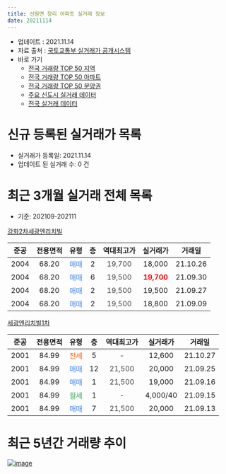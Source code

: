 ```yaml
---
title: 선원면 창리 아파트 실거래 정보
date: 20211114
---
```


* 업데이트 : 2021.11.14
* 자료 출처 : [국토교통부 실거래가 공개시스템](http://rt.molit.go.kr)
* 바로 가기
    * [전국 거래량 TOP 50 지역](https://apt-info.github.io/apt-trade-info/tr)
    * [전국 거래량 TOP 50 아파트](https://apt-info.github.io/apt-trade-info/ta)
    * [전국 거래량 TOP 50 분양권](https://apt-info.github.io/apt-trade-info/tb)
    * [주요 신도시 실거래 데이터](https://apt-info.github.io/apt-trade-info/newtown)
    * [전국 실거래 데이터](https://apt-info.github.io/apt-trade-info/all)



<script async src="https://pagead2.googlesyndication.com/pagead/js/adsbygoogle.js"></script>
<!-- 기본광고 -->
<ins class="adsbygoogle"
     style="display:block"
     data-ad-client="ca-pub-1142216861245946"
     data-ad-slot="4805727019"
     data-ad-format="auto"
     data-full-width-responsive="true"></ins>
<script>
     (adsbygoogle = window.adsbygoogle || []).push({});
</script>


# 신규 등록된 실거래가 목록

* 실거래가 등록일: 2021.11.14
* 업데이트 된 실거래 수: 0 건




<script async src="https://pagead2.googlesyndication.com/pagead/js/adsbygoogle.js"></script>
<!-- 기본광고 -->
<ins class="adsbygoogle"
     style="display:block"
     data-ad-client="ca-pub-1142216861245946"
     data-ad-slot="4805727019"
     data-ad-format="auto"
     data-full-width-responsive="true"></ins>
<script>
     (adsbygoogle = window.adsbygoogle || []).push({});
</script>


# 최근 3개월 실거래 전체 목록
* 기준: 202109-202111


[강화2차세광엔리치빌](https://search.naver.com/search.naver?query=%EA%B0%95%ED%99%942%EC%B0%A8%EC%84%B8%EA%B4%91%EC%97%94%EB%A6%AC%EC%B9%98%EB%B9%8C)

|준공|전용면적|유형|층|역대최고가|실거래가|거래일|
|:---:|:---:|:---:|:---:|:---:|:---:|:---:|
|2004|68.20|<span style="color:#4285F3">매매</span>|2|<span style="color:#444444">19,700</span>|18,000|21.10.26|
|2004|68.20|<span style="color:#4285F3">매매</span>|6|<span style="color:#444444">19,500</span>|<b><span style="color:#FF0000">19,700</span></b>|21.09.30|
|2004|68.20|<span style="color:#4285F3">매매</span>|2|<span style="color:#444444">19,500</span>|19,500|21.09.27|
|2004|68.20|<span style="color:#4285F3">매매</span>|2|<span style="color:#444444">19,500</span>|18,800|21.09.09|

[세광엔리치빌1차](https://search.naver.com/search.naver?query=%EC%84%B8%EA%B4%91%EC%97%94%EB%A6%AC%EC%B9%98%EB%B9%8C1%EC%B0%A8)

|준공|전용면적|유형|층|역대최고가|실거래가|거래일|
|:---:|:---:|:---:|:---:|:---:|:---:|:---:|
|2001|84.99|<span style="color:#FF5A00">전세</span>|5|<span style="color:#444444">-</span>|12,600|21.10.27|
|2001|84.99|<span style="color:#4285F3">매매</span>|12|<span style="color:#444444">21,500</span>|20,000|21.09.25|
|2001|84.99|<span style="color:#4285F3">매매</span>|1|<span style="color:#444444">21,500</span>|19,000|21.09.16|
|2001|84.99|<span style="color:#34A853">월세</span>|1|<span style="color:#444444">-</span>|4,000/40|21.09.15|
|2001|84.99|<span style="color:#4285F3">매매</span>|7|<span style="color:#444444">21,500</span>|20,000|21.09.13|



<script async src="https://pagead2.googlesyndication.com/pagead/js/adsbygoogle.js"></script>
<!-- 기본광고 -->
<ins class="adsbygoogle"
     style="display:block"
     data-ad-client="ca-pub-1142216861245946"
     data-ad-slot="4805727019"
     data-ad-format="auto"
     data-full-width-responsive="true"></ins>
<script>
     (adsbygoogle = window.adsbygoogle || []).push({});
</script>


# 최근 5년간 거래량 추이


<div style="width:100%;">
    <canvas id="deal_progress" height="200"></canvas>
</div>

<script>
new Chart(document.getElementById("deal_progress"), {
    type: 'line',
    data: {
        labels: ['16.01','16.02','16.03','16.04','16.05','16.06','16.07','16.08','16.09','16.10','16.11','16.12','17.01','17.02','17.03','17.04','17.05','17.06','17.07','17.08','17.09','17.10','17.11','17.12','18.01','18.02','18.03','18.04','18.05','18.06','18.07','18.08','18.09','18.10','18.11','18.12','19.01','19.02','19.03','19.04','19.05','19.06','19.07','19.08','19.09','19.10','19.11','19.12','20.01','20.02','20.03','20.04','20.05','20.06','20.07','20.08','20.09','20.10','20.11','20.12','21.01','21.02','21.03','21.04','21.05','21.06','21.07','21.08','21.09','21.10'],
        datasets: [{
            label: '매매/분양권',
            data: [6,10,10,4,8,9,5,6,9,6,7,3,2,6,4,3,10,9,6,7,7,11,4,8,3,2,9,6,3,4,6,10,4,6,3,5,6,5,5,5,6,4,6,4,4,2,6,7,1,6,3,7,7,7,15,8,3,9,5,12,5,4,11,7,5,1,4,5,6,1],
            borderColor: "rgba(66, 133, 243, 1)",
            backgroundColor: "rgba(66, 133, 243, 0.05)",
            borderWidth: 1,
            pointRadius: 0,
            fill: false,
            lineTension: 0
        },{
            label: '전/월세',
            data: [5,3,1,2,1,0,0,2,3,2,5,1,0,4,1,2,2,3,4,4,1,4,3,1,2,6,3,2,1,2,1,3,0,2,3,1,0,2,4,1,3,2,1,2,1,2,2,2,3,3,3,2,1,2,2,1,4,0,0,1,1,3,0,0,1,1,3,2,1,1],
            borderColor: "rgba(255, 90, 0, 1)",
            backgroundColor: "rgba(255, 90, 0, 0.05)",
            borderWidth: 1,
            pointRadius: 0,
            fill: false,
            lineTension: 0
        },{
            label: '합계',
            data: [11,13,11,6,9,9,5,8,12,8,12,4,2,10,5,5,12,12,10,11,8,15,7,9,5,8,12,8,4,6,7,13,4,8,6,6,6,7,9,6,9,6,7,6,5,4,8,9,4,9,6,9,8,9,17,9,7,9,5,13,6,7,11,7,6,2,7,7,7,2],
            borderColor: "rgba(0, 0, 0, 1)",
            backgroundColor: "rgba(0, 0, 0, 0.03)",
            borderWidth: 0.1,
            pointRadius: 0,
            fill: true,
            lineTension: 0
        }
        ]
    },
    options: {
        responsive: true,
        title: {
            display: false
        },
        tooltips: {
            mode: 'index',
            intersect: false
        },
        hover: {
            mode: 'nearest',
            intersect: true
        },
        scales: {
            xAxes: [{
                display: true,
                scaleLabel: {
                    display: true,
                    labelString: '년/월'
                }
            }],
            yAxes: [{
                display: true,
                ticks: {
                    suggestedMin: 0,
                },
                scaleLabel: {
                    display: true,
                    labelString: '실거래 수'
                }
            }]
        }
    }
});

</script>


[![image](https://apt-info.github.io/images/2020-01-03-apt-trade-info/1024x500.png)](https://play.google.com/store/apps/details?id=com.aptinfo.apttradeinfo)

